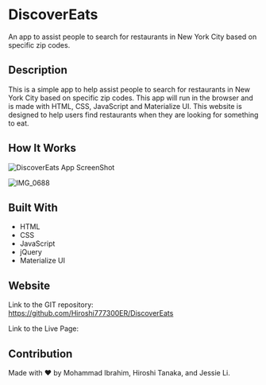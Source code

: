 # DiscoverEats
An app to assist people to search for restaurants in New York City based on specific zip codes.

## Description
This is a simple app to help assist people to search for restaurants in New York City based on specific zip codes.
 This app will run in the browser and is made with HTML, CSS, JavaScript and Materialize UI. 
This website is designed to help users find restaurants when they are looking for something to eat. 

## How It Works 

![DiscoverEats App ScreenShot](assets/images/WDS.PNG)

![IMG_0688](https://user-images.githubusercontent.com/86330664/134235853-35268891-4826-41ac-886f-a61f1b368e5d.jpeg)
## Built With
* HTML
* CSS
* JavaScript
* jQuery
* Materialize UI

## Website
Link to the GIT repository: <br>
https://github.com/Hiroshi777300ER/DiscoverEats

Link to the Live Page: <br>

## Contribution
Made with ❤️ by Mohammad Ibrahim, Hiroshi Tanaka, and Jessie Li.
